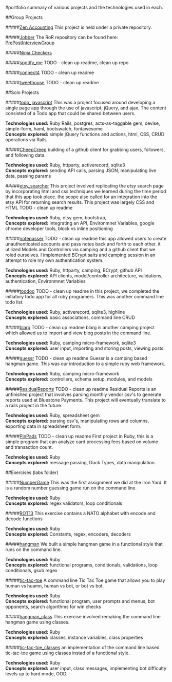 #portfolio
summary of various projects and the technologies used in each.

##Group Projects

#####[Zen Accounting](http://development.bholben-zen.divshot.io/)
This project is held under a private repository.

#####[Jobber](http://development.bholben-jobber.divshot.io/#/signin)
The RoR repository can be found here: [PrePostInterviewGroup](https://github.com/PrePostInterviewGroup/PrePostInterviewGroup)

#####[Ninja Checkers](https://github.com/brossetti1/Checkers_RB)

#####[spotify_me](https://github.com/brossetti1/spotify_me)
TODO - clean up readme, clean up repo

#####[connect4](https://github.com/brossetti1?tab=repositories)
TODO - clean up readme

#####[tweethouse](https://github.com/brossetti1/tweethouse)
TODO - clean up readme




##Solo Projects


#####[todo_javascript](https://github.com/brossetti1/todo_javascript)
This was a project focused around developing a single page app through the use of javascript, jQuery, and ajax. The content consisted of a Todo app that could be shared between users. 

<strong>Technologies used:</strong> Ruby Rails, postgres, acts-as-taggable gem, devise, simple-form, haml, bootswatch, fontawesome<br>
<strong>Concepts explored:</strong> simple jQuery functions and actions, html, CSS, CRUD operations via Rails


#####[CheepCreep](https://github.com/brossetti1/CheepCreep)
building of a github client for grabbing users, followers, and following data. 

<strong>Technologies used:</strong> Ruby, httparty, activerecord, sqlite3 <br>
<strong>Concepts explored:</strong> sending API calls, parsing JSON, manipulating live data, passing params


#####[etsy_searcher](https://github.com/brossetti1/etsy_searcher)
This project involved replicating the etsy search page by incorporating html and css techniques we learned during the time period that this app took place. the scope also called for an integration into the etsy API for returning search results. This project was largely CSS and HTML
TODO - clean up readme


<strong>Technologies used:</strong> Ruby, etsy gem, bootstrap, <br>
<strong>Concepts explored:</strong> integrating an API, Environmnet Variables, google chrome developer tools, block vs inline positioning


#####[notepasser](https://github.com/brossetti1/notepasser)
TODO - clean up readme
this app allowed users to create unauthenticated accounts and pass notes back and forth to each other. it utilized Models and Controllers via camping and a github client that we roled ourselves. I implemented BCrypt salts and camping session in an attempt to role my own authentication system.

<strong>Technologies used:</strong> Ruby, httparty, camping, BCrypt, github API <br>
<strong>Concepts explored:</strong> API clients, model/controller architecture, validations, authentication, Environmnet Variables


#####[toodoo](https://github.com/brossetti1/toodoo)
TODO - clean up readme
in this project, we completed the initiatory todo app for all ruby programers. This was another command line todo list.


<strong>Technologies used:</strong> Ruby, activerecord, sqlite3, highline <br>
<strong>Concepts explored:</strong> basic associations, command line CRUD


#####[blarg](https://github.com/brossetti1/blarg)
TODO - clean up readme
blarg is another camping project which allowed us to import and view blog posts in the command line.

<strong>Technologies used:</strong> Ruby, camping micro-framework, sqlite3 <br>
<strong>Concepts explored:</strong> user input, importing and storing posts, viewing posts.


#####[guessr](https://github.com/brossetti1/guessr)
TODO - clean up readme
Guessr is a camping based hangman game. This was our introduction to a simple ruby web framework. 

<strong>Technologies used:</strong> Ruby, camping micro-framework <br>
<strong>Concepts explored:</strong> controllers, schema setup, modules, and models


#####[ResidualReports](https://github.com/brossetti1/ResidualReports)
TODO - clean up readme
Residual Reports is an unfinished project that involves parsing monthly vendor csv's to generate reports used at Bluestone Payments. This project will eventually translate to a rails project in the future.

<strong>Technologies used:</strong> Ruby, spreadsheet gem <br>
<strong>Concepts explored:</strong> parsing csv's, manipulating rows and columns, exporting data in spreadsheet form.


#####[PinPads](https://github.com/brossetti1/PinPads)
TODO - clean up readme
First project in Ruby, this is a simple program that can analyze card processing fees based on volume and transaction count. 

<strong>Technologies used:</strong> Ruby <br>
<strong>Concepts explored:</strong> message passing, Duck Types, data manipulation.


##Exercises (labs folder)

#####[NumberGame](https://github.com/brossetti1/labs/tree/master/01-05/complete)
This was the first assignment we did at the Iron Yard. It is a random number guessing game run on the command line.

<strong>Technologies used:</strong> Ruby <br>
<strong>Concepts explored:</strong> regex validators, loop conditionals


#####[ROT13](https://github.com/brossetti1/labs/tree/master/01-06)
This exercise contains a NATO alphabet with encode and decode functions

<strong>Technologies used:</strong> Ruby <br>
<strong>Concepts explored:</strong> Constants, regex, encoders, decoders


#####[hangman](https://github.com/brossetti1/labs/tree/master/01-07)
We built a simple hangman game in a functional style that runs on the command line.

<strong>Technologies used:</strong> Ruby <br>
<strong>Concepts explored:</strong> functional programs, conditionals, validations, loop conditionals, gsub regex


#####[tic-tac-toe](https://github.com/brossetti1/labs/tree/master/01-08)
A command line Tic Tac Toe game that allows you to play human vs huamn, human vs bot, or bot vs bot.

<strong>Technologies used:</strong> Ruby <br>
<strong>Concepts explored:</strong> functional program, user prompts and menus, bot opponents, search algorithms for win checks


#####[hangman_class](https://github.com/brossetti1/labs/tree/master/01-13)
This exercise involved remaking the command line hangman game using classes.

<strong>Technologies used:</strong> Ruby <br>
<strong>Concepts explored:</strong> classes, instance variables, class properties


#####[tic-tac-toe_classes](https://github.com/brossetti1/labs/tree/master/01-15)
an implementation of the command line based tic-tac-toe game using classes instad of a functional style. 

<strong>Technologies used:</strong> Ruby <br>
<strong>Concepts explored:</strong> user input, class messages, implementing bot difficulty levels up to hard mode, OOD.